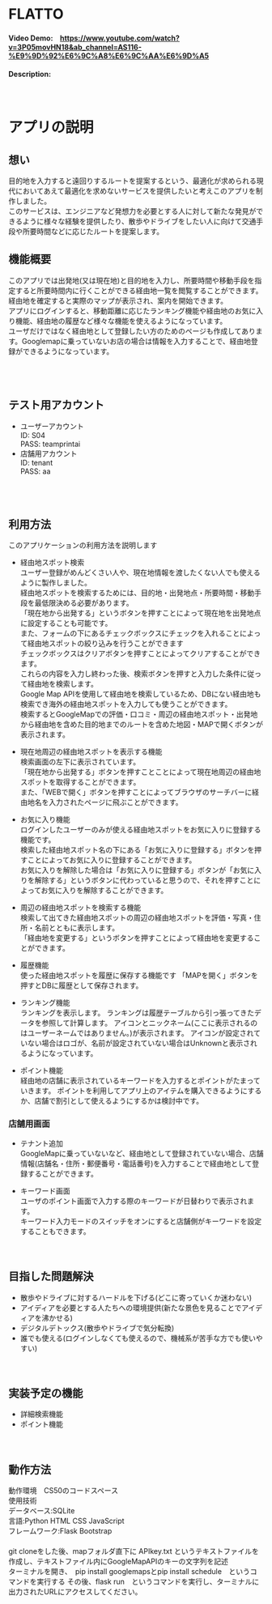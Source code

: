 # FLATTO
#### Video Demo:　https://www.youtube.com/watch?v=3P05movHN18&ab_channel=AS116-%E9%9D%92%E6%9C%A8%E6%9C%AA%E6%9D%A5
#### Description:

<br>

# アプリの説明
## 想い
目的地を入力すると遠回りするルートを提案するという、最適化が求められる現代においてあえて最適化を求めないサービスを提供したいと考えこのアプリを制作しました。<br>
このサービスは、エンジニアなど発想力を必要とする人に対して新たな発見ができるように様々な経験を提供したり、散歩やドライブをしたい人に向けて交通手段や所要時間などに応じたルートを提案します。<br>
## 機能概要
このアプリでは出発地(又は現在地)と目的地を入力し、所要時間や移動手段を指定すると所要時間内に行くことができる経由地一覧を閲覧することができます。経由地を確定すると実際のマップが表示され、案内を開始できます。<br>
アプリにログインすると、移動距離に応じたランキング機能や経由地のお気に入り機能、経由地の履歴など様々な機能を使えるようになっています。<br>
ユーザだけではなく経由地として登録したい方のためのページも作成してあります。Googlemapに乗っていないお店の場合は情報を入力することで、経由地登録ができるようになっています。<br>
<br><br><br>

## テスト用アカウント
* ユーザーアカウント<br>
ID: S04<br>
PASS: teamprintai<br>
* 店舗用アカウント<br>
ID: tenant<br>
PASS: aa<br>
<br><br><br>

## 利用方法
このアプリケーションの利用方法を説明します
* 経由地スポット検索<br>
ユーザー登録がめんどくさい人や、現在地情報を渡したくない人でも使えるように製作しました。<br>
経由地スポットを検索するためには、目的地・出発地点・所要時間・移動手段を最低限決める必要があります。<br>
「現在地から出発する」というボタンを押すことによって現在地を出発地点に設定することも可能です。<br>
また、フォームの下にあるチェックボックスにチェックを入れることによって経由地スポットの絞り込みを行うことができます<br>
チェックボックスはクリアボタンを押すことによってクリアすることができます。<br>
これらの内容を入力し終わった後、検索ボタンを押すと入力した条件に従って経由地を検索します。<br>
Google Map APIを使用して経由地を検索しているため、DBにない経由地も検索でき海外の経由地スポットを入力しても使うことができます。<br>
検索するとGoogleMapでの評価・口コミ・周辺の経由地スポット・出発地から経由地を含めた目的地までのルートを含めた地図・MAPで開くボタンが表示されます。<br>

* 現在地周辺の経由地スポットを表示する機能<br>
検索画面の左下に表示されています。<br>
「現在地から出発する」ボタンを押すことことによって現在地周辺の経由地スポットを取得することができます。<br>
また、「WEBで開く」ボタンを押すことによってブラウザのサーチバーに経由地名を入力されたページに飛ぶことができます。<br>

* お気に入り機能<br>
ログインしたユーザーのみが使える経由地スポットをお気に入りに登録する機能です。<br>
検索した経由地スポット名の下にある「お気に入りに登録する」ボタンを押すことによってお気に入りに登録することができます。<br>
お気に入りを解除した場合は「お気に入りに登録する」ボタンが「お気に入りを解除する」というボタンに代わっていると思うので、それを押すことによってお気に入りを解除することができます。<br>

* 周辺の経由地スポットを検索する機能<br>
検索して出てきた経由地スポットの周辺の経由地スポットを評価・写真・住所・名前とともに表示します。<br>
「経由地を変更する」というボタンを押すことによって経由地を変更することができます。<br>

* 履歴機能<br>
使った経由地スポットを履歴に保存する機能です
「MAPを開く」ボタンを押すとDBに履歴として保存されます。

* ランキング機能<br>
ランキングを表示します。
ランキングは履歴テーブルから引っ張ってきたデータを参照して計算します。
アイコンとニックネーム(ここに表示されるのはユーザーネームではありません。)が表示されます。
アイコンが設定されていない場合はロゴが、名前が設定されていない場合はUnknownと表示されるようになっています。

* ポイント機能<br>
 経由地の店舗に表示されているキーワードを入力するとポイントがたまっていきます。
 ポイントを利用してアプリ上のアイテムを購入できるようにするか、店舗で割引として使えるようにするかは検討中です。
 
### 店舗用画面
* テナント追加<br>
 GoogleMapに乗っていないなど、経由地として登録されていない場合、店舗情報(店舗名・住所・郵便番号・電話番号)を入力することで経由地として登録することができます。

* キーワード画面<br>
 ユーザのポイント画面で入力する際のキーワードが日替わりで表示されます。<br>
 キーワード入力モードのスイッチをオンにすると店舗側がキーワードを設定することもできます。
<br><br><br>

## 目指した問題解決
* 散歩やドライブに対するハードルを下げる(どこに寄っていくか迷わない)
* アイディアを必要とする人たちへの環境提供(新たな景色を見ることでアイディアを沸かせる)
* デジタルデトックス(散歩やドライブで気分転換)
* 誰でも使える(ログインしなくても使えるので、機械系が苦手な方でも使いやすい)
<br><br><br>


## 実装予定の機能

* 詳細検索機能
* ポイント機能
<br><br><br>

## 動作方法
動作環境　CS50のコードスペース<br>
使用技術<br>
データベース:SQLite<br>
言語:Python HTML CSS JavaScript<br>
フレームワーク:Flask Bootstrap<br>　
<br>
git cloneをした後、mapフォルダ直下に APIkey.txt というテキストファイルを作成し、テキストファイル内にGoogleMapAPIのキーの文字列を記述<br>
ターミナルを開き、　pip install googlemapsとpip install schedule　というコマンドを実行する
その後、flask run　というコマンドを実行し、ターミナルに出力されたURLにアクセスしてください。
<br><br><br>
